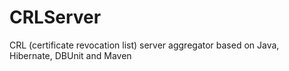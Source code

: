 CRLServer
=========

CRL (certificate revocation list) server aggregator based on Java, Hibernate, DBUnit and Maven